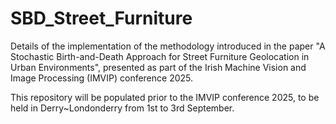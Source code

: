 # SBD_Street_Furniture
Details of the implementation of the methodology introduced in the paper "A Stochastic Birth-and-Death Approach for Street Furniture Geolocation in Urban Environments", presented as part of the Irish Machine Vision and Image Processing (IMVIP) conference 2025.

This repository will be populated prior to the IMVIP conference 2025, to be held in Derry~Londonderry from 1st to 3rd September.
